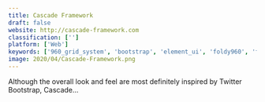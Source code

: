 ```yaml
---
title: Cascade Framework
draft: false 
website: http://cascade-framework.com
classification: ['']
platform: ['Web']
keywords: ['960_grid_system', 'bootstrap', 'element_ui', 'foldy960', 'foundation', 'html5_boilerplate', 'mui', 'material_bread', 'material_design_lite', 'material-ui', 'purecss', 'semantic_ui', 'spectre.css', 'uikit', 'unsemantic_css_framework', 'variable_grid_system', 'wee']
image: 2020/04/Cascade-Framework.png
---
```

Although the overall look and feel are most definitely inspired by Twitter Bootstrap, Cascade...
